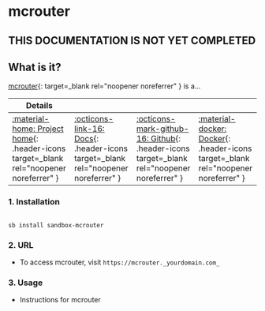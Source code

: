 # mcrouter

## THIS DOCUMENTATION IS NOT YET COMPLETED

## What is it?

[mcrouter](https://github.com/itzg/mc-router){: target=_blank rel="noopener noreferrer" } is a...

| Details     |             |             |             |
|-------------|-------------|-------------|-------------|
| [:material-home: Project home](https://mcrouter.url){: .header-icons target=_blank rel="noopener noreferrer" } | [:octicons-link-16: Docs](https://mcrouter.docs.url){: .header-icons target=_blank rel="noopener noreferrer" } | [:octicons-mark-github-16: Github](https://github.com/mcrouter/mcrouter){: .header-icons target=_blank rel="noopener noreferrer" } | [:material-docker: Docker](https://hub.docker.com/r/mcrouter/mcrouter){: .header-icons target=_blank rel="noopener noreferrer" }|

### 1. Installation

``` shell

sb install sandbox-mcrouter

```

### 2. URL

- To access mcrouter, visit `https://mcrouter._yourdomain.com_`

### 3. Usage

- Instructions for mcrouter
